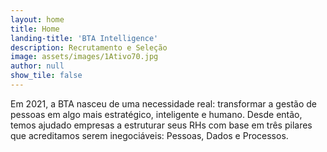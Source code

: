 ```yaml
---
layout: home
title: Home
landing-title: 'BTA Intelligence'
description: Recrutamento e Seleção
image: assets/images/1Ativo70.jpg
author: null
show_tile: false
---
```


Em 2021, a BTA nasceu de uma necessidade real: transformar a gestão de pessoas em algo mais estratégico, inteligente e humano.
Desde então, temos ajudado empresas a estruturar seus RHs com base em três pilares que acreditamos serem inegociáveis: Pessoas, Dados e Processos.
